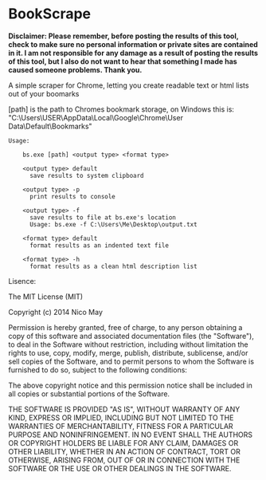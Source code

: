 BookScrape
==========

**Disclaimer: Please remember, before posting the results of this tool, check to make sure no personal information or private sites are contained in it. I am not responsible for any damage as a result of posting the results of this tool, but I also do not want to hear that something I made has caused someone problems.
Thank you.**

A simple scraper for Chrome, letting you create readable text or html lists out of your boomarks

[path] is the path to Chromes bookmark storage, on Windows this is: "C:\Users\USER\AppData\Local\Google\Chrome\User Data\Default\Bookmarks"

    Usage:

        bs.exe [path] <output type> <format type>
    
        <output type> default
          save results to system clipboard
    
        <output type> -p
          print results to console
    
        <output type> -f
          save results to file at bs.exe's location
          Usage: bs.exe -f C:\Users\Me\Desktop\output.txt
        
        <format type> default
          format results as an indented text file
    
        <format type> -h
          format results as a clean html description list
      
Lisence:

The MIT License (MIT)

Copyright (c) 2014 Nico May

Permission is hereby granted, free of charge, to any person obtaining a copy
of this software and associated documentation files (the "Software"), to deal
in the Software without restriction, including without limitation the rights
to use, copy, modify, merge, publish, distribute, sublicense, and/or sell
copies of the Software, and to permit persons to whom the Software is
furnished to do so, subject to the following conditions:

The above copyright notice and this permission notice shall be included in
all copies or substantial portions of the Software.

THE SOFTWARE IS PROVIDED "AS IS", WITHOUT WARRANTY OF ANY KIND, EXPRESS OR
IMPLIED, INCLUDING BUT NOT LIMITED TO THE WARRANTIES OF MERCHANTABILITY,
FITNESS FOR A PARTICULAR PURPOSE AND NONINFRINGEMENT. IN NO EVENT SHALL THE
AUTHORS OR COPYRIGHT HOLDERS BE LIABLE FOR ANY CLAIM, DAMAGES OR OTHER
LIABILITY, WHETHER IN AN ACTION OF CONTRACT, TORT OR OTHERWISE, ARISING FROM,
OUT OF OR IN CONNECTION WITH THE SOFTWARE OR THE USE OR OTHER DEALINGS IN
THE SOFTWARE.
